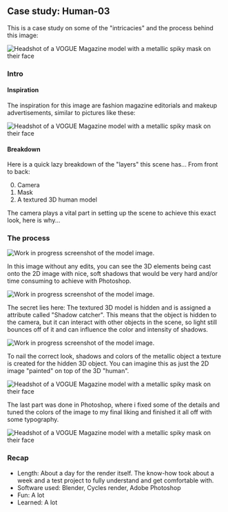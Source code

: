 ## Case study: Human-03

This is a case study on some of the "intricacies" and the process behind this image:

![Headshot of a VOGUE Magazine model with a metallic spiky mask on their face](images/featured.jpg)

### Intro

#### Inspiration

The inspiration for this image are fashion magazine editorials and makeup advertisements, similar to pictures like these:

![Headshot of a VOGUE Magazine model with a metallic spiky mask on their face](images/inspo.jpg)

#### Breakdown

Here is a quick lazy breakdown of the "layers" this scene has...
From front to back:

<ol start="0">
  <li>Camera</li>
  <li>Mask</li>
  <li>A textured 3D human model</li>
</ol>

The camera plays a vital part in setting up the scene to achieve this exact look, here is why...

### The process

![Work in progress screenshot of the model image.](images/wip2.jpeg)

In this image without any edits, you can see the 3D elements being cast onto the 2D image with nice, soft shadows that would be very hard and/or time consuming to achieve with Photoshop.

![Work in progress screenshot of the model image.](images/wip1.png)

The secret lies here: The textured 3D model is hidden and is assigned a attribute called "Shadow catcher". This means that the object is hidden to the camera, but it can interact with other objects in the scene, so light still bounces off of it and can influence the color and intensity of shadows.

![Work in progress screenshot of the model image.](images/wip3.jpg)

To nail the correct look, shadows and colors of the metallic object a texture is created for the hidden 3D object. You can imagine this as just the 2D image "painted" on top of the 3D "human".

![Headshot of a VOGUE Magazine model with a metallic spiky mask on their face](images/image_solo.jpg)

The last part was done in Photoshop, where i fixed some of the details and tuned the colors of the image to my final liking and finished it all off with some typography.

![Headshot of a VOGUE Magazine model with a metallic spiky mask on their face](images/featured.jpg)

### Recap

- Length: About a day for the render itself. The know-how took about a week and a test project to fully understand and get comfortable with.
- Software used: Blender, Cycles render, Adobe Photoshop
- Fun: A lot
- Learned: A lot
